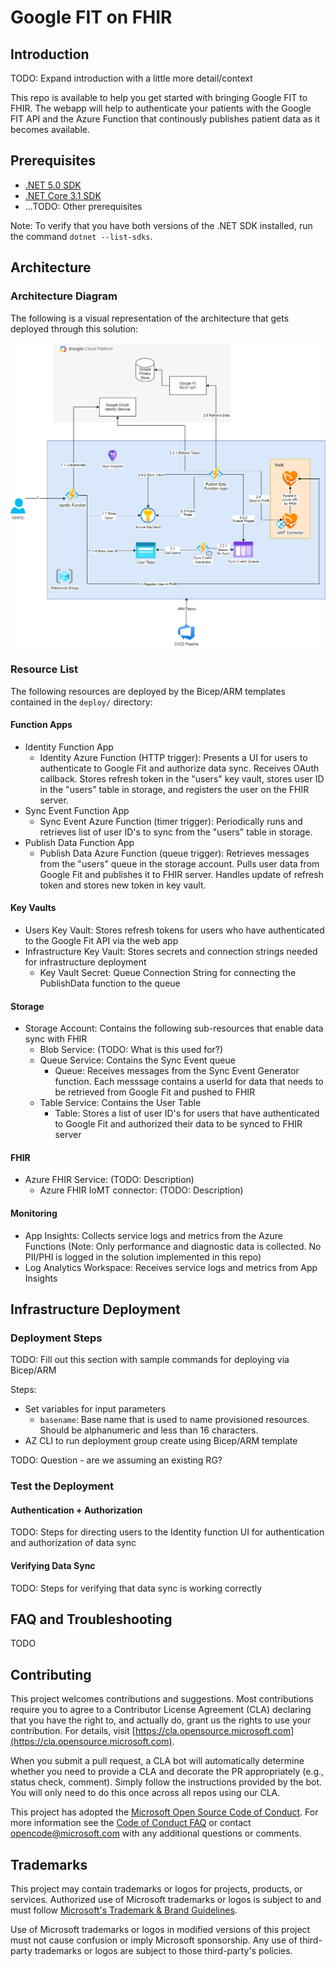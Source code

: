 # Google FIT on FHIR

## Introduction

TODO: Expand introduction with a little more detail/context

This repo is available to help you get started with bringing Google FIT to FHIR. The webapp will help to authenticate your patients with the Google FIT API and the Azure Function that continously publishes patient data as it becomes available.

## Prerequisites

* [.NET 5.0 SDK](https://dotnet.microsoft.com/download/dotnet/5.0)
* [.NET Core 3.1 SDK](https://dotnet.microsoft.com/download/dotnet/3.1)
* ...TODO: Other prerequisites

Note: To verify that you have both versions of the .NET SDK installed, run the command `dotnet --list-sdks`.

## Architecture

### Architecture Diagram
The following is a visual representation of the architecture that gets deployed through this solution:

![Architecture Diagram](./media/original-architecture-diagram.png)

### Resource List

The following resources are deployed by the Bicep/ARM templates contained in the `deploy/` directory:

#### Function Apps

* Identity Function App
    * Identity Azure Function (HTTP trigger): Presents a UI for users to authenticate to Google Fit and authorize data sync.  Receives OAuth callback.  Stores refresh token in the "users" key vault, stores user ID in the "users" table in storage, and registers the user on the FHIR server.
* Sync Event Function App
    * Sync Event Azure Function (timer trigger): Periodically runs and retrieves list of user ID's to sync from the "users" table in storage.
* Publish Data Function App
    * Publish Data Azure Function (queue trigger): Retrieves messages from the "users" queue in the storage account.  Pulls user data from Google Fit and publishes it to FHIR server.  Handles update of refresh token and stores new token in key vault.

#### Key Vaults

* Users Key Vault: Stores refresh tokens for users who have authenticated to the Google Fit API via the web app
* Infrastructure Key Vault: Stores secrets and connection strings needed for infrastructure deployment
    * Key Vault Secret: Queue Connection String for connecting the PublishData function to the queue

#### Storage

* Storage Account: Contains the following sub-resources that enable data sync with FHIR
    * Blob Service: (TODO: What is this used for?)
    * Queue Service: Contains the Sync Event queue
        * Queue: Receives messages from the Sync Event Generator function.  Each messsage contains a userId for data that needs to be retrieved from Google Fit and pushed to FHIR
    * Table Service: Contains the User Table
        * Table: Stores a list of user ID's for users that have authenticated to Google Fit and authorized their data to be synced to FHIR server

#### FHIR

* Azure FHIR Service: (TODO: Description)
    * Azure FHIR IoMT connector: (TODO: Description)

#### Monitoring

* App Insights: Collects service logs and metrics from the Azure Functions (Note: Only performance and diagnostic data is collected.  No PII/PHI is logged in the solution implemented in this repo)
* Log Analytics Workspace: Receives service logs and metrics from App Insights

## Infrastructure Deployment

### Deployment Steps

TODO: Fill out this section with sample commands for deploying via Bicep/ARM

Steps:
* Set variables for input parameters
    * `basename`: Base name that is used to name provisioned resources. Should be alphanumeric and less than 16 characters.
* AZ CLI to run deployment group create using Bicep/ARM template

TODO: Question - are we assuming an existing RG?

### Test the Deployment

#### Authentication + Authorization

TODO: Steps for directing users to the Identity function UI for authentication and authorization of data sync

#### Verifying Data Sync

TODO: Steps for verifying that data sync is working correctly

## FAQ and Troubleshooting

TODO

## Contributing

This project welcomes contributions and suggestions.  Most contributions require you to agree to a Contributor License Agreement (CLA) declaring that you have the right to, and actually do, grant us the rights to use your contribution. For details, visit [https://cla.opensource.microsoft.com](https://cla.opensource.microsoft.com).

When you submit a pull request, a CLA bot will automatically determine whether you need to provide a CLA and decorate the PR appropriately (e.g., status check, comment). Simply follow the instructions provided by the bot. You will only need to do this once across all repos using our CLA.

This project has adopted the [Microsoft Open Source Code of Conduct](https://opensource.microsoft.com/codeofconduct/). For more information see the [Code of Conduct FAQ](https://opensource.microsoft.com/codeofconduct/faq/) or contact [opencode@microsoft.com](mailto:opencode@microsoft.com) with any additional questions or comments.

## Trademarks

This project may contain trademarks or logos for projects, products, or services. Authorized use of Microsoft trademarks or logos is subject to and must follow [Microsoft's Trademark & Brand Guidelines](https://www.microsoft.com/en-us/legal/intellectualproperty/trademarks/usage/general).

Use of Microsoft trademarks or logos in modified versions of this project must not cause confusion or imply Microsoft sponsorship. Any use of third-party trademarks or logos are subject to those third-party's policies.
